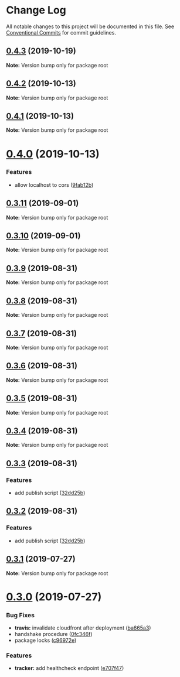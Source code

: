 # Change Log

All notable changes to this project will be documented in this file.
See [Conventional Commits](https://conventionalcommits.org) for commit guidelines.

## [0.4.3](https://github.com/bitstreamy/bitstreamy/compare/v0.4.2...v0.4.3) (2019-10-19)

**Note:** Version bump only for package root





## [0.4.2](https://github.com/bitstreamy/bitstreamy/compare/v0.4.1...v0.4.2) (2019-10-13)

**Note:** Version bump only for package root





## [0.4.1](https://github.com/bitstreamy/bitstreamy/compare/v0.4.0...v0.4.1) (2019-10-13)

**Note:** Version bump only for package root





# [0.4.0](https://github.com/bitstreamy/bitstreamy/compare/v0.3.11...v0.4.0) (2019-10-13)


### Features

* allow localhost to cors ([9fab12b](https://github.com/bitstreamy/bitstreamy/commit/9fab12b))





## [0.3.11](http://ec2-18-218-192-178.us-east-2.compute.amazonaws.com:9292/hugomarisco/bitstreamy/compare/v0.3.10...v0.3.11) (2019-09-01)

**Note:** Version bump only for package root





## [0.3.10](http://ec2-18-218-192-178.us-east-2.compute.amazonaws.com:9292/hugomarisco/bitstreamy/compare/v0.3.9...v0.3.10) (2019-09-01)

**Note:** Version bump only for package root





## [0.3.9](http://ec2-18-218-192-178.us-east-2.compute.amazonaws.com:9292/hugomarisco/bitstreamy/compare/v0.3.8...v0.3.9) (2019-08-31)

**Note:** Version bump only for package root





## [0.3.8](http://ec2-18-218-192-178.us-east-2.compute.amazonaws.com:9292/hugomarisco/bitstreamy/compare/v0.3.7...v0.3.8) (2019-08-31)

**Note:** Version bump only for package root





## [0.3.7](http://ec2-18-218-192-178.us-east-2.compute.amazonaws.com:9292/hugomarisco/bitstreamy/compare/v0.3.6...v0.3.7) (2019-08-31)

**Note:** Version bump only for package root





## [0.3.6](http://ec2-18-218-192-178.us-east-2.compute.amazonaws.com:9292/hugomarisco/bitstreamy/compare/v0.3.5...v0.3.6) (2019-08-31)

**Note:** Version bump only for package root





## [0.3.5](http://ec2-18-218-192-178.us-east-2.compute.amazonaws.com:9292/hugomarisco/bitstreamy/compare/v0.3.4...v0.3.5) (2019-08-31)

**Note:** Version bump only for package root





## [0.3.4](http://ec2-18-218-192-178.us-east-2.compute.amazonaws.com:9292/hugomarisco/bitstreamy/compare/v0.3.3...v0.3.4) (2019-08-31)

**Note:** Version bump only for package root





## [0.3.3](http://ec2-18-218-192-178.us-east-2.compute.amazonaws.com:9292/hugomarisco/bitstreamy/compare/v0.3.1...v0.3.3) (2019-08-31)


### Features

* add publish script ([32dd25b](http://ec2-18-218-192-178.us-east-2.compute.amazonaws.com:9292/hugomarisco/bitstreamy/commits/32dd25b))





## [0.3.2](http://ec2-18-218-192-178.us-east-2.compute.amazonaws.com:9292/hugomarisco/bitstreamy/compare/v0.3.1...v0.3.2) (2019-08-31)


### Features

* add publish script ([32dd25b](http://ec2-18-218-192-178.us-east-2.compute.amazonaws.com:9292/hugomarisco/bitstreamy/commits/32dd25b))





## [0.3.1](https://github.com/bitstreamy/bitstreamy/compare/v0.3.0...v0.3.1) (2019-07-27)

**Note:** Version bump only for package root





# [0.3.0](https://github.com/bitstreamy/bitstreamy/compare/v0.2.0...v0.3.0) (2019-07-27)


### Bug Fixes

* **travis:** invalidate cloudfront after deployment ([ba665a3](https://github.com/bitstreamy/bitstreamy/commit/ba665a3))
* handshake procedure ([0fc346f](https://github.com/bitstreamy/bitstreamy/commit/0fc346f))
* package locks ([c96972e](https://github.com/bitstreamy/bitstreamy/commit/c96972e))


### Features

* **tracker:** add healthcheck endpoint ([e707f47](https://github.com/bitstreamy/bitstreamy/commit/e707f47))
